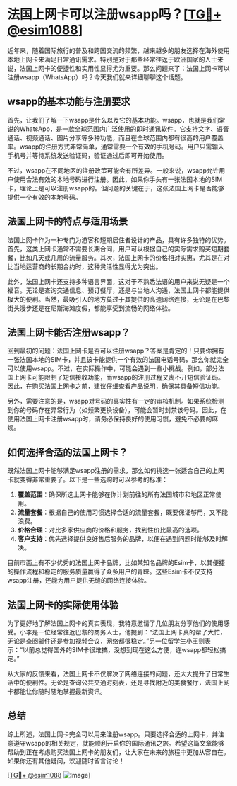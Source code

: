 # 法国上网卡可以注册wsapp吗？[[TG💪+ @esim1088](https://t.me/s/esim1088)]

近年来，随着国际旅行的普及和跨国交流的频繁，越来越多的朋友选择在海外使用本地上网卡来满足日常通讯需求。特别是对于那些经常往返于欧洲国家的人士来说，法国上网卡的便捷性和实用性显得尤为重要。那么问题来了：法国上网卡可以注册wsapp（WhatsApp）吗？今天我们就来详细聊聊这个话题。

## wsapp的基本功能与注册要求

首先，让我们了解一下wsapp是什么以及它的基本功能。wsapp，也就是我们常说的WhatsApp，是一款全球范围内广泛使用的即时通讯软件。它支持文字、语音通话、视频通话、图片分享等多种功能，而且在全球范围内都有很高的用户覆盖率。wsapp的注册方式非常简单，通常需要一个有效的手机号码。用户只需输入手机号并等待系统发送验证码，验证通过后即可开始使用。

不过，wsapp在不同地区的注册政策可能会有所差异。一般来说，wsapp允许用户使用合法有效的本地号码进行注册。因此，如果你手头有一张法国本地的SIM卡，理论上是可以注册wsapp的。但问题的关键在于，这张法国上网卡是否能够提供一个有效的本地号码。

## 法国上网卡的特点与适用场景

法国上网卡作为一种专门为游客和短期居住者设计的产品，具有许多独特的优势。首先，这类上网卡通常不需要长期合同，用户可以根据自己的实际需求购买短期套餐，比如几天或几周的流量服务。其次，法国上网卡的价格相对实惠，尤其是在对比当地运营商的长期合约时，这种灵活性显得尤为突出。

此外，法国上网卡还支持多种语言界面，这对于不熟悉法语的用户来说无疑是一个福音。无论是查询交通信息、预订餐厅，还是与当地人沟通，法国上网卡都能提供极大的便利。当然，最吸引人的地方莫过于其提供的高速网络连接，无论是在巴黎街头漫步还是在尼斯海滩度假，都能享受到流畅的网络体验。

## 法国上网卡能否注册wsapp？

回到最初的问题：法国上网卡是否可以注册wsapp？答案是肯定的！只要你拥有一张法国本地的SIM卡，并且该卡能提供一个有效的法国电话号码，那么你就完全可以使用wsapp。不过，在实际操作中，可能会遇到一些小挑战。例如，部分法国上网卡可能限制了短信接收功能，而wsapp的注册过程又离不开短信验证码。因此，在购买法国上网卡之前，建议仔细查看产品说明，确保其具备短信功能。

另外，需要注意的是，wsapp对号码的真实性有一定的审核机制。如果系统检测到你的号码存在异常行为（如频繁更换设备），可能会暂时封禁该号码。因此，在使用法国上网卡注册wsapp时，请务必保持良好的使用习惯，避免不必要的麻烦。

## 如何选择合适的法国上网卡？

既然法国上网卡能够满足wsapp注册的需求，那么如何挑选一张适合自己的上网卡就变得非常重要了。以下是一些选购时可以参考的标准：

1. **覆盖范围**：确保所选上网卡能够在你计划前往的所有法国城市和地区正常使用。
2. **流量套餐**：根据自己的使用习惯选择合适的流量套餐，既要保证够用，又不能浪费。
3. **价格合理**：对比多家供应商的价格和服务，找到性价比最高的选项。
4. **客户支持**：优先选择提供良好售后服务的品牌，以便在遇到问题时能够及时解决。

目前市面上有不少优秀的法国上网卡品牌，比如某知名品牌的Esim卡，以其便捷的操作流程和稳定的服务质量赢得了众多用户的青睐。这些Esim卡不仅支持wsapp注册，还能为用户提供无缝的网络连接体验。

## 法国上网卡的实际使用体验

为了更好地了解法国上网卡的真实表现，我特意邀请了几位朋友分享他们的使用感受。小李是一位经常往返巴黎的商务人士，他提到：“法国上网卡真的帮了大忙，无论是查阅邮件还是参加视频会议，网络都很稳定。”另一位留学生小王则表示：“以前总觉得国外的SIM卡很难搞，没想到现在这么方便，连wsapp都轻松搞定。”

从大家的反馈来看，法国上网卡不仅解决了网络连接的问题，还大大提升了日常生活中的便利性。无论是查询公共交通时刻表，还是寻找附近的美食餐厅，法国上网卡都能让你随时随地掌握最新资讯。

## 总结

综上所述，法国上网卡完全可以用来注册wsapp。只要选择合适的上网卡，并注意遵守wsapp的相关规定，就能顺利开启你的国际通讯之旅。希望这篇文章能够帮助到正在考虑购买法国上网卡的朋友们，让大家在未来的旅程中更加从容自在。如果你还有其他疑问，欢迎随时留言讨论！

[[TG💪+ @esim1088](https://t.me/s/esim1088) ![Image](https://i.postimg.cc/4NQfJmqS/Snipaste-2025-05-13-00-14-12.png)]
